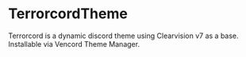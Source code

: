 # TerrorcordTheme
Terrorcord is a dynamic discord theme using Clearvision v7 as a base. 
Installable via Vencord Theme Manager.
